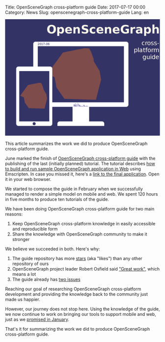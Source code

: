 Title: OpenSceneGraph cross-platform guide
Date: 2017-07-17 00:00
Category: News
Slug: openscenegraph-cross-platform-guide
Lang: en

![OpenSceneGraph sample application in desktop and mobile](../../images/2017-07-openscenegraph-guide.png)

This article summarizes the work we did to produce OpenSceneGraph cross-platform guide.

June marked the finish of [OpenSceneGraph cross-platform guide](https://github.com/OGStudio/openscenegraph-cross-platform-guide) with the publishing of the last (initially planned) tutorial. The tutorial describes [how to build and run sample OpenSceneGraph application in Web](https://github.com/OGStudio/openscenegraph-cross-platform-guide/tree/master/1.10.SampleWeb) using Emscripten.
In case you missed it, here's a [link to the final application](https://ogstudio.github.io/openscenegraph-cross-platform-guide/). Open it in your web browser.

We started to compose the guide in February when we successfully managed to render a simple model on mobile and web. We spent 120 hours in five months to produce ten tutorials of the guide.

We have been doing OpenSceneGraph cross-platform guide for two main reasons:

1. Keep OpenSceneGraph cross-platform knowledge in easily accessible and reproducible form
1. Share the knowledge with OpenSceneGraph community to make it stronger

We believe we succeeded in both. Here's why:

1. The guide repository has more [stars](https://github.com/OGStudio/openscenegraph-cross-platform-guide/stargazers) (aka "likes") than any other repository of ours
1. OpenSceneGraph project leader Robert Osfield said ["Great work"](http://www.mail-archive.com/osg-users@lists.openscenegraph.org/msg74815.html), which means a lot
1. The guide already has [two issues](https://github.com/OGStudio/openscenegraph-cross-platform-guide/issues)

Reaching our goal of researching OpenSceneGraph cross-platform development and providing the knowledge back to the community just made us happier.

However, our journey does not stop here. Using the knowledge of the guide, we now continue to work on bringing our tools to support mobile and web, just as we [promised in January](the-year-of-challenges.html).

That's it for summarizing the work we did to produce OpenSceneGraph cross-platform guide.
